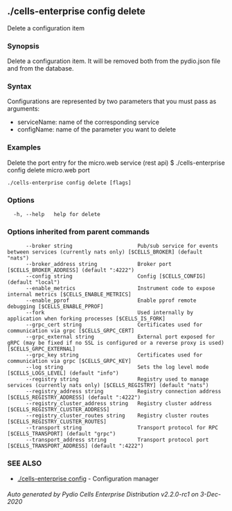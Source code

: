 ## ./cells-enterprise config delete

Delete a configuration item

### Synopsis

Delete a configuration item. It will be removed both from the pydio.json file and from the database.

### Syntax

Configurations are represented by two parameters that you must pass as arguments:
- serviceName: name of the corresponding service
- configName: name of the parameter you want to delete

### Examples

Delete the port entry for the micro.web service (rest api)
$ ./cells-enterprise config delete micro.web port



```
./cells-enterprise config delete [flags]
```

### Options

```
  -h, --help   help for delete
```

### Options inherited from parent commands

```
      --broker string                     Pub/sub service for events between services (currently nats only) [$CELLS_BROKER] (default "nats")
      --broker_address string             Broker port [$CELLS_BROKER_ADDRESS] (default ":4222")
      --config string                     Config [$CELLS_CONFIG] (default "local")
      --enable_metrics                    Instrument code to expose internal metrics [$CELLS_ENABLE_METRICS]
      --enable_pprof                      Enable pprof remote debugging [$CELLS_ENABLE_PPROF]
      --fork                              Used internally by application when forking processes [$CELLS_IS_FORK]
      --grpc_cert string                  Certificates used for communication via grpc [$CELLS_GRPC_CERT]
      --grpc_external string              External port exposed for gRPC (may be fixed if no SSL is configured or a reverse proxy is used) [$CELLS_GRPC_EXTERNAL]
      --grpc_key string                   Certificates used for communication via grpc [$CELLS_GRPC_KEY]
      --log string                        Sets the log level mode [$CELLS_LOGS_LEVEL] (default "info")
      --registry string                   Registry used to manage services (currently nats only) [$CELLS_REGISTRY] (default "nats")
      --registry_address string           Registry connection address [$CELLS_REGISTRY_ADDRESS] (default ":4222")
      --registry_cluster_address string   Registry cluster address [$CELLS_REGISTRY_CLUSTER_ADDRESS]
      --registry_cluster_routes string    Registry cluster routes [$CELLS_REGISTRY_CLUSTER_ROUTES]
      --transport string                  Transport protocol for RPC [$CELLS_TRANSPORT] (default "grpc")
      --transport_address string          Transport protocol port [$CELLS_TRANSPORT_ADDRESS] (default ":4222")
```

### SEE ALSO

* [./cells-enterprise config](./cells-enterprise-config)	 - Configuration manager

###### Auto generated by Pydio Cells Enterprise Distribution v2.2.0-rc1 on 3-Dec-2020
